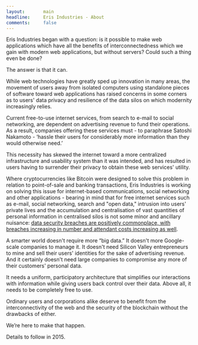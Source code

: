 ```yaml
---
layout:       main
headline:     Eris Industries - About
comments:     false
---
```


Eris Industries began with a question: is it possible to make web applications which have all the benefits of interconnectedness which we gain with modern web applications, but without servers? Could such a thing even be done? 

The answer is that it can. 

While web technologies have greatly sped up innovation in many areas, the movement of users away from isolated computers using standalone pieces of software toward web applications has raised concerns in some corners as to users' data privacy and resilience of the data silos on which modernity increasingly relies. 

Current free-to-use internet services, from search to e-mail to social networking, are dependent on advertising revenue to fund their operations. As a result, companies offering these services must - to paraphrase Satoshi Nakamoto - ‘hassle their users for considerably more information than they would otherwise need.’ 

This necessity has skewed the internet toward a more centralized infrastructure and usability system than it was intended, and has resulted in users having to surrender their privacy to obtain these web services' utility.

Where cryptocurrencies like Bitcoin were designed to solve this problem in relation to point-of-sale and banking transactions, Eris Industries is working on solving this issue for internet-based communications, social networking and other applications - bearing in mind that for free internet services such as e-mail, social networking, search and "open data," intrusion into users' private lives and the accumulation and centralisation of vast quantities of personal information in centralised silos is not some minor and ancillary nuisance: [data security breaches are positively commonplace, with breaches increasing in number and attendant costs increasing as well](http://www.csoonline.com/article/2130877/data-protection/the-15-worst-data-security-breaches-of-the-21st-century.html).

A smarter world doesn't require more “big data.” It doesn't more Google-scale companies to manage it. It doesn't need Silicon Valley entrepreneurs to mine and sell their users' identities for the sake of advertising revenue. And it certainly doesn't need large companies to compromise any more of their customers' personal data. 

It needs a uniform, participatory architecture that simplifies our interactions with information while giving users back control over their data. Above all, it needs to be completely free to use. 

Ordinary users and corporations alike deserve to benefit from the interconnectivity of the web and the security of the blockchain without the drawbacks of either.  

We’re here to make that happen. 

Details to follow in 2015.
